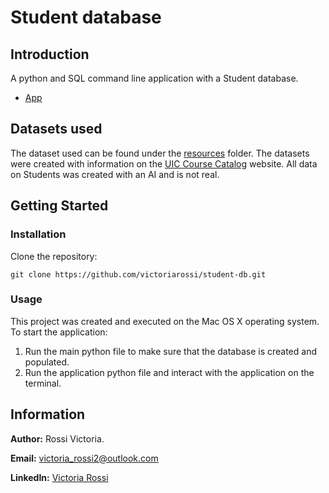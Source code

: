# Student database 
## Introduction
A python and SQL command line application with a Student database. 
- [App](./application.py)

## Datasets used
The dataset used can be found under the [resources](./resources/) folder. The datasets were created with information on the [UIC Course Catalog](https://catalog.uic.edu/all-course-descriptions/) website. All data on Students was created with an AI and is not real. 

## Getting Started
### Installation
Clone the repository:
``` 
git clone https://github.com/victoriarossi/student-db.git
```

### Usage
This project was created and executed on the Mac OS X operating system.
To start the application:
1. Run the main python file to make sure that the database is created and populated. 
2. Run the application python file and interact with the application on the terminal. 

## Information
**Author:** Rossi Victoria.

**Email:** victoria_rossi2@outlook.com

**LinkedIn:** [Victoria Rossi](https://www.linkedin.com/in/victoria-rossi-44690215a/)